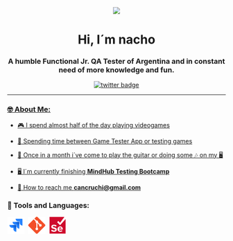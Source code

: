 <div id="header" align="center">

<img src="https://media.giphy.com/media/IgGcxqawkRc6y43Z6I/giphy.gif" width="400"/>

<h1 align="center">Hi, I´m nacho</h1>
<h3 align="center">A humble Functional Jr. QA Tester of Argentina and in constant need of more knowledge and fun.</h3>
</div>
<div id="badges" align="center">
     <a href="https://twitter.com/IBehotegui">
         <img src="https://img.shields.io/twitter/follow/IBehotegui?label=ignacio%20behotegui&logo=twitter&style=for-the-badge"
             alt="twitter badge" />   
 </div>
              
---              
              
### 🤓  About Me:
  
- 🎮  I spend almost half of the day playing videogames 

- 👀  Spending time between Game Tester App or testing games                                                   
  
- 🎸  Once in a month i´ve come to play the guitar or doing some 🎶 on my 🖥
  
- 🖥  I´m currently finishing **MindHub Testing Bootcamp**
  
- 📧  How to reach me **cancruchi@gmail.com**    
  
<div align="left">
    <h3>🧰 Tools and Languages:</h3>
    <div>
        <img src="https://github.com/devicons/devicon/blob/master/icons/jira/jira-original.svg" title="Jira" alt="Jira" width="40"/>&nbsp;
        <img src="https://github.com/devicons/devicon/blob/master/icons/git/git-original.svg" title="Git" alt="Git" width="40"/>&nbsp;
        <img src="https://github.com/devicons/devicon/blob/master/icons/selenium/selenium-original.svg" title="Selenium" alt"Selenium" width="40"/>
    <div>
<div>
